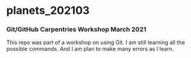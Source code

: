 # planets_202103
### Git/GitHub Carpentries Workshop March 2021

This repo was part of a workshop on using Git. I am still learning
all the possible commands. And I am plan to make many errors as I learn. 
